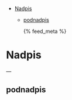 - [Nadpis](#sec-1)
  - [podnadpis](#sec-1-1)

      {% feed_meta %}

# Nadpis<a id="sec-1"></a>

&#x2014;

## podnadpis<a id="sec-1-1"></a>
